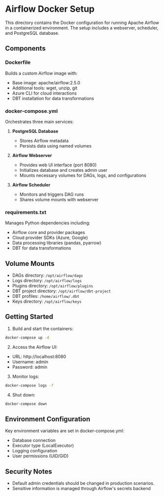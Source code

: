# Airflow Docker Setup

This directory contains the Docker configuration for running Apache Airflow in a containerized environment. The setup includes a webserver, scheduler, and PostgreSQL database.

## Components

### Dockerfile
Builds a custom Airflow image with:
- Base image: apache/airflow:2.5.0
- Additional tools: wget, unzip, git
- Azure CLI for cloud interactions
- DBT installation for data transformations

### docker-compose.yml
Orchestrates three main services:
1. **PostgreSQL Database**
   - Stores Airflow metadata
   - Persists data using named volumes

2. **Airflow Webserver**
   - Provides web UI interface (port 8080)
   - Initializes database and creates admin user
   - Mounts necessary volumes for DAGs, logs, and configurations

3. **Airflow Scheduler**
   - Monitors and triggers DAG runs
   - Shares volume mounts with webserver

### requirements.txt
Manages Python dependencies including:
- Airflow core and provider packages
- Cloud provider SDKs (Azure, Google)
- Data processing libraries (pandas, pyarrow)
- DBT for data transformations

## Volume Mounts
- DAGs directory: `/opt/airflow/dags`
- Logs directory: `/opt/airflow/logs`
- Plugins directory: `/opt/airflow/plugins`
- DBT project directory: `/opt/airflow/dbt-project`
- DBT profiles: `/home/airflow/.dbt`
- Keys directory: `/opt/airflow/keys`

## Getting Started

1. Build and start the containers:
```bash
docker-compose up -d
```

2. Access the Airflow UI:
- URL: http://localhost:8080
- Username: admin
- Password: admin

3. Monitor logs:
```bash
docker-compose logs -f
```

4. Shut down:
```bash
docker-compose down
```

## Environment Configuration
Key environment variables are set in docker-compose.yml:
- Database connection
- Executor type (LocalExecutor)
- Logging configuration
- User permissions (UID/GID)

## Security Notes
- Default admin credentials should be changed in production scenarios.
- Sensitive information is managed through Airflow's secrets backend
